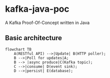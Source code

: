 # kafka-java-poc
A Kafka Proof-Of-Concept written in Java

## Basic architecture
```mermaid 
flowchart TB
    A(RESTful API) -->|Update| B(HTTP poller);
    B -->|Poll for updates|A;
    B --> |async produce|C(Kafka topic);
    C -->|consume| D(event sink);
    D -->|persist| E(database);
```